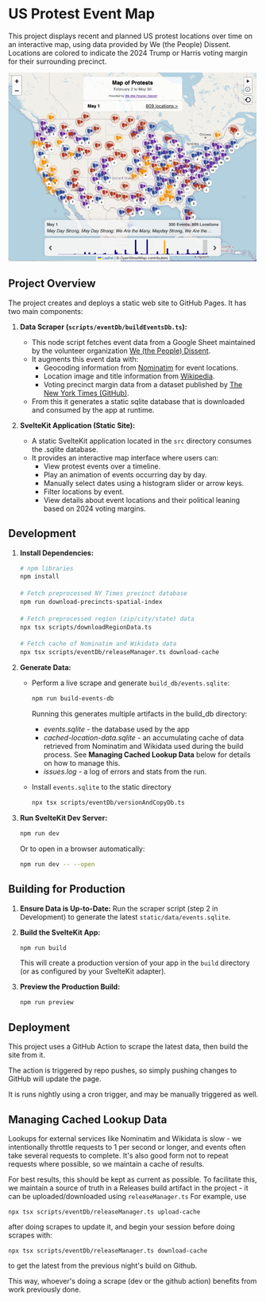 # US Protest Event Map

This project displays recent and planned US protest locations over time on an interactive map, using data provided by We (the People) Dissent. Locations are colored to indicate the 2024 Trump or Harris voting margin for their surrounding precinct.

<img src="static/desktop-screenshot.png" width="500">

## Project Overview

The project creates and deploys a static web site to GitHub Pages. It has two main components:

1.  **Data Scraper (`scripts/eventDb/buildEventsDb.ts`):**
    *   This node script fetches event data from a Google Sheet maintained by the volunteer organization [We (the People) Dissent](https://docs.google.com/spreadsheets/d/1f-30Rsg6N_ONQAulO-yVXTKpZxXchRRB2kD3Zhkpe_A/preview#gid=1269890748).
    *   It augments this event data with:
        *   Geocoding information from [Nominatim](https://nominatim.openstreetmap.org) for event locations.
        *   Location image and title information from [Wikipedia](https://wikipedia.org).
        *   Voting precinct margin data from a dataset published by [The New York Times (GitHub)](https://github.com/nytimes/presidential-precinct-map-2024).
    *   From this it generates a static sqlite database that is   downloaded and consumed by the app at runtime.

2.  **SvelteKit Application (Static Site):**
    *   A static SvelteKit application located in the `src` directory consumes the .sqlite database.
    *   It provides an interactive map interface where users can:
        *   View protest events over a timeline.
        *   Play an animation of events occurring day by day.
        *   Manually select dates using a histogram slider or arrow keys.
        *   Filter locations by event.
        *   View details about event locations and their political leaning based on 2024 voting margins.


## Development

1.  **Install Dependencies:**
    ```bash
    # npm libraries
    npm install

    # Fetch preprocessed NY Times precinct database
    npm run download-precincts-spatial-index

    # Fetch preprocessed region (zip/city/state) data
    npx tsx scripts/downloadRegionData.ts

    # Fetch cache of Nominatim and Wikidata data
    npx tsx scripts/eventDb/releaseManager.ts download-cache
    ```

2.  **Generate Data:**
    *   Perform a live scrape and generate `build_db/events.sqlite`:
        ```bash
        npm run build-events-db
        ```
    
        Running this generates multiple artifacts in the build_db directory:
        * *events.sqlite* - the database used by the app
        * *cached-location-data.sqlite* - an accumulating cache of data retrieved from Nominatim and Wikidata used during the build process. See **Managing Cached Lookup Data** below for details on how to manage this.
        * *issues.log* - a log of errors and stats from the run.
    
    * Install `events.sqlite` to the static directory
        ```bash
        npx tsx scripts/eventDb/versionAndCopyDb.ts
        ``` 

3.  **Run SvelteKit Dev Server:**
    ```bash
    npm run dev
    ```
    Or to open in a browser automatically:
    ```bash
    npm run dev -- --open
    ```

## Building for Production

1.  **Ensure Data is Up-to-Date:** Run the scraper script (step 2 in Development) to generate the latest `static/data/events.sqlite`.
2.  **Build the SvelteKit App:**
    ```bash
    npm run build
    ```
    This will create a production version of your app in the `build` directory (or as configured by your SvelteKit adapter).

3.  **Preview the Production Build:**
    ```bash
    npm run preview
    ```

## Deployment

This project uses a GitHub Action to scrape the latest data, then build the site from it. 

The action is triggered by repo pushes, so simply pushing changes to GitHub will update the page.

It is runs nightly using a cron trigger, and may be manually triggered as well.

## Managing Cached Lookup Data
 Lookups for external services like Nominatim and Wikidata is slow - we intentionally throttle requests to 1 per second or longer, and events often take several requests to complete. It's also good form not to repeat requests where possible, so we maintain a cache of results.

For best results, this should be kept as current as possible. To facilitate this, we maintain a source of truth in a Releases build artifact in the project - it can be uploaded/downloaded using `releaseManager.ts` For example, use 
```
npx tsx scripts/eventDb/releaseManager.ts upload-cache
```
after doing scrapes to update it, and begin your session before doing scrapes with:        
```
npx tsx scripts/eventDb/releaseManager.ts download-cache
```
to get the latest from the previous night's build on Github.

This way, whoever's doing a scrape (dev or the github action) benefits from work previously done.
